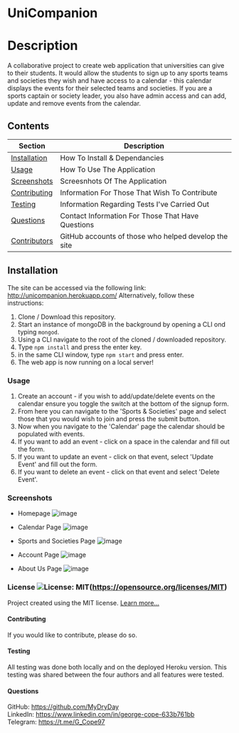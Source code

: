 # UniCompanion

# Description
A collaborative project to create web application that universities can give to their students. It would allow the students to sign up to any sports teams and societies they wish and have access to a calendar - this calendar displays the events for their selected teams and societies.
If you are a sports captain or society leader, you also have admin access and can add, update and remove events from the calendar.

 ## Contents
 Section                       | Description
 ----------------------------- | --------------------------------------------------
 [Installation](#Installation) | How To Install & Dependancies
 [Usage](#Usage)               | How To Use The Application
 [Screenshots](#Screenshots)   | Screesnhots Of The Application
 [Contributing](#Contributing) | Information For Those That Wish To Contribute
 [Testing](#Testing)           | Information Regarding Tests I've Carried Out
 [Questions](#Questions)       | Contact Information For Those That Have Questions
 [Contributors](#Contributors) | GitHub accounts of those who helped develop the site


## Installation
The site can be accessed via the following link: http://unicompanion.herokuapp.com/
Alternatively, follow these instructions:
1. Clone / Download this repository.
2. Start an instance of mongoDB in the background by opening a CLI ond typing `mongod`.
3. Using a CLI navigate to the root of the cloned / downloaded repository.
4. Type `npm install` and press the enter key.
5. in the same CLI window, type `npm start` and press enter.
6. The web app is now running on a local server!

### Usage
1. Create an account - if you wish to add/update/delete events on the calendar ensure you toggle the switch at the bottom of the signup form.
2. From here you can navigate to the 'Sports & Societies' page and select those that you would wish to join and press the submit button.
3. Now when you navigate to the 'Calendar' page the calendar should be populated with events.
4. If you want to add an event - click on a space in the calendar and fill out the form.
5. If you want to update an event - click on that event, select 'Update Event' and fill out the form.
6. If you want to delete an event - click on that event and select 'Delete Event'.

### Screenshots
- Homepage
![image](client/src/assets/img/homepage.png)

- Calendar Page
![image](client/src/assets/img/calendar_page.png)

- Sports and Societies Page
![image](client/src/assets/img/sns_page.png)

- Account Page
![image](client/src/assets/img/account_page.png)

- About Us Page
![image](client/src/assets/img/about_page.png)

### License ![License: MIT](https://img.shields.io/badge/License-MIT-yellow.svg)(https://opensource.org/licenses/MIT) 

Project created using the MIT license.
 [Learn more...](https://opensource.org/licenses/MIT)

#### Contributing
If you would like to contribute, please do so.

#### Testing
All testing was done both locally and on the deployed Heroku version. This testing was shared between the four authors and all features were tested.

#### Questions
GitHub: https://github.com/MyDryDay  
LinkedIn: https://www.linkedin.com/in/george-cope-633b761bb  
Telegram: https://t.me/G_Cope97
